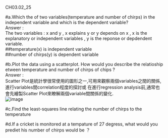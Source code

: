 CH03.02_25

#a.Which the of two variables(temperature and number of chirps) in the independent variable and which is the dependent variable?  
Answer :  
The two variables : x and y , x explains y or y depends on x , x is the explanatory or independent variables , y is the reponse or depdendent variable.  
##temperature(x) is independent variable  
##number of chirps(y) is  dependent variable

#b.Plot the data using a scatterplot. How would you describe the relatioship etween temperature and number of chirps of chips ?   
Answer :  
Scatter Plot是統計學很常使用的圖形之一,可用來觀察兩個variables之間的關係,進行variables間correlation程度的探討或 在進行regression analysis前,通常也會先繪製Scatter Plot來瞭解兩個variable間關係的變化.  
![image](https://github.com/user-attachments/assets/add724a6-54a1-41ea-b5a2-94d4a8198497)



#c.Find the least-squares line relating the number of chirps to the temperature 


#d.If a cricket is monitored at a tempature of 27 degress, what would you prediet his number of chirps would be ？
